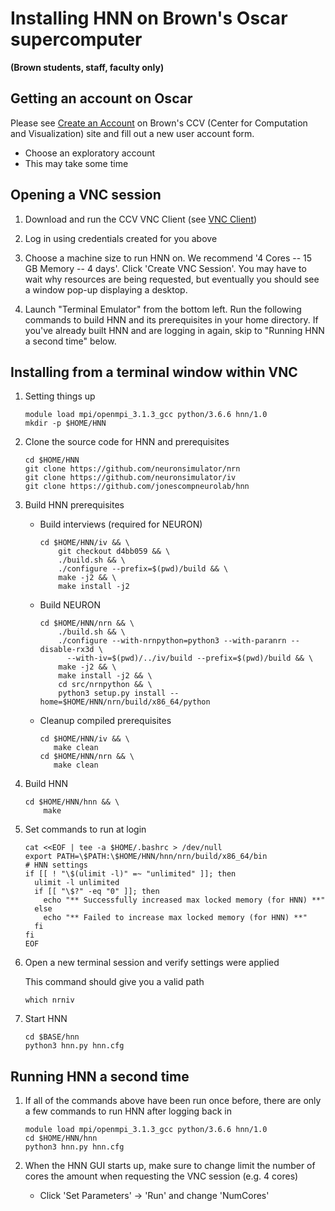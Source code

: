 # Installing HNN on Brown's Oscar supercomputer
**(Brown students, staff, faculty only)**

## Getting an account on Oscar
Please see  [Create an Account](https://web1.ccv.brown.edu/start/account) on Brown's CCV (Center for Computation and Visualization) site and fill out a new user account form.
  * Choose an exploratory account
  * This may take some time

## Opening a VNC session

1. Download and run the CCV VNC Client (see [VNC Client](https://web1.ccv.brown.edu/technologies/vnc))

2. Log in using credentials created for you above

3. Choose a machine size to run HNN on. We recommend '4 Cores -- 15 GB Memory -- 4 days'. Click 'Create VNC Session'. You may have to wait why resources are being requested, but eventually you should see a window pop-up displaying a desktop.

4. Launch "Terminal Emulator" from the bottom left. Run the following commands to build HNN and its prerequisites in your home directory. If you've already built HNN and are logging in again, skip to "Running HNN a second time" below.


## Installing from a terminal window within VNC

1. Setting things up
   ```
   module load mpi/openmpi_3.1.3_gcc python/3.6.6 hnn/1.0
   mkdir -p $HOME/HNN
   ```

2. Clone the source code for HNN and prerequisites
   ```
   cd $HOME/HNN
   git clone https://github.com/neuronsimulator/nrn
   git clone https://github.com/neuronsimulator/iv
   git clone https://github.com/jonescompneurolab/hnn
   ```

3. Build HNN prerequisites
   - Build interviews (required for NEURON)
     ```
     cd $HOME/HNN/iv && \
         git checkout d4bb059 && \
         ./build.sh && \
         ./configure --prefix=$(pwd)/build && \
         make -j2 && \
         make install -j2
     ```
   - Build NEURON
     ```
     cd $HOME/HNN/nrn && \
         ./build.sh && \
         ./configure --with-nrnpython=python3 --with-paranrn --disable-rx3d \
           --with-iv=$(pwd)/../iv/build --prefix=$(pwd)/build && \
         make -j2 && \
         make install -j2 && \
         cd src/nrnpython && \
         python3 setup.py install --home=$HOME/HNN/nrn/build/x86_64/python
     ```
   - Cleanup compiled prerequisites
     ```
     cd $HOME/HNN/iv && \
        make clean
     cd $HOME/HNN/nrn && \
        make clean
     ```

4. Build HNN

   ```
   cd $HOME/HNN/hnn && \
       make
   ```

5. Set commands to run at login

   ```
   cat <<EOF | tee -a $HOME/.bashrc > /dev/null
   export PATH=\$PATH:\$HOME/HNN/hnn/nrn/build/x86_64/bin
   # HNN settings
   if [[ ! "\$(ulimit -l)" =~ "unlimited" ]]; then
     ulimit -l unlimited
     if [[ "\$?" -eq "0" ]]; then
       echo "** Successfully increased max locked memory (for HNN) **"
     else
       echo "** Failed to increase max locked memory (for HNN) **"
     fi
   fi
   EOF
   ```

6. Open a new terminal session and verify settings were applied

   This command should give you a valid path
      ```
      which nrniv
      ```

7. Start HNN

   ```
   cd $BASE/hnn
   python3 hnn.py hnn.cfg
   ```

## Running HNN a second time
1. If all of the commands above have been run once before, there are only a few commands to run HNN after logging back in
    ```
    module load mpi/openmpi_3.1.3_gcc python/3.6.6 hnn/1.0
    cd $HOME/HNN/hnn
    python3 hnn.py hnn.cfg
    ```

2. When the HNN GUI starts up, make sure to change limit the number of cores the amount when requesting the VNC session (e.g. 4 cores)
    * Click 'Set Parameters' -> 'Run' and change 'NumCores'

